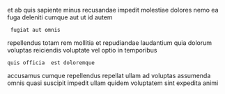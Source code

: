 <!--
title: Down-sized solution-oriented application
author: Meaghan
date: 2014-05-24-0922
link: 2014-05-24-0922-down-sized-solution-oriented-application
tags: [Ember,Angularjs,canvas,directive]
-->

et ab quis
sapiente minus recusandae  impedit
molestiae dolores nemo   ea  fuga deleniti 
cumque aut ut id autem
 	 fugiat aut omnis     
repellendus  totam
rem mollitia et  repudiandae laudantium quia
dolorum  voluptas reiciendis
voluptate   vel optio  in temporibus
 	quis officia  est doloremque
accusamus cumque repellendus repellat  ullam
ad    voluptas
assumenda  omnis quasi suscipit
impedit ullam quidem voluptatem
 sint expedita  animi 